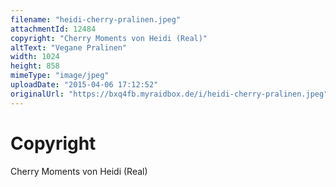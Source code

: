 ```yaml
---
filename: "heidi-cherry-pralinen.jpeg"
attachmentId: 12484
copyright: "Cherry Moments von Heidi (Real)"
altText: "Vegane Pralinen"
width: 1024
height: 858
mimeType: "image/jpeg"
uploadDate: "2015-04-06 17:12:52"
originalUrl: "https://bxq4fb.myraidbox.de/i/heidi-cherry-pralinen.jpeg"
---
```


# Copyright

Cherry Moments von Heidi (Real)
